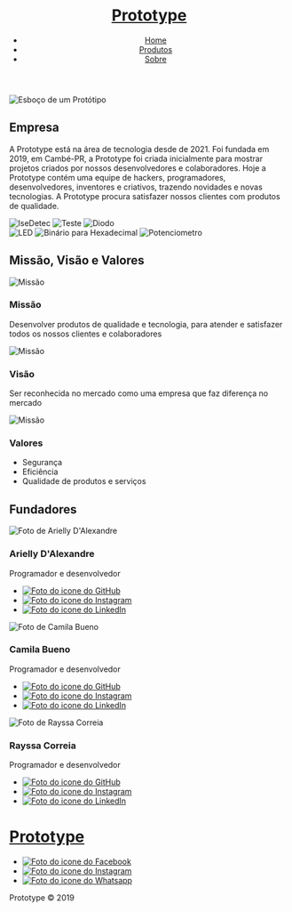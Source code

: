 <!doctype html>
<html>
    <head>
        <meta charset="utf-8">
        <meta http-equiv='X-UA-Compatible' content='IE=edge'>
        <link rel="stylesheet" href="../css/reset.css">
        <link rel="stylesheet" href="../css/style.css">
        <link rel="stylesheet" href="../css/sobre.css">
        <link href="https://fonts.googleapis.com/css2?family=Lobster&family=Righteous&family=Roboto:wght@100&display=swap" rel="stylesheet"> 
        <title>Prototype - Sobre</title>
    </head>
    <body>
        <header>
            <h1 title="Prototype"><a href="#">Prototype</a></h1>
            <nav>
                <ul class="links links-cabecalho">
                    <li><a class="link-cabecalho" href="index.md">Home</a></li>
                    <li><a class="link-cabecalho" href="produtos.md">Produtos</a></li>
                    <li><a class="link-cabecalho" href="sobre.md">Sobre</a></li>
                </ul>
            </nav>
        </header>
        <section id="sobre">
            <div class="empresa">
                <img class="img-empresa" src="https://www.konstrukter.si/wp-content/uploads/elementor/thumbs/Delavniska_dokumentacija_B-scaled-owrtwygwu3c4egujjfgt9f2m2gyysfvgq9ii26fov4.jpg" alt="Esboço de um Protótipo">
                <div class="text-empresa">
                    <h2>Empresa</h2>
                    <p>A Prototype está na área de tecnologia desde de 2021. Foi fundada em 2019, em Cambé-PR, a Prototype foi criada inicialmente para mostrar projetos criados por nossos desenvolvedores e colaboradores. Hoje a Prototype contém uma equipe de hackers, programadores, desenvolvedores, inventores e criativos, trazendo novidades e novas tecnologias. A Prototype procura satisfazer nossos clientes com produtos de qualidade.</p>
                </div>
            </div>
            <div class="grupo-projetos">
                <div class="projetos">
                    <img class="img-projeto" src="../img/isedetec.jpg" alt="IseDetec" title="Projeto IseDetec">
                    <img class="img-projeto" src="../img/teste.jpg" alt="Teste" title="Projeto Teste">
                    <img class="img-projeto" src="../img/diodo.jpg" alt="Diodo" title="Projeto Diodo">
                </div>
                <div class="projetos">
                    <img class="img-projeto" src="../img/led.jpg" alt="LED" title="Projeto LED">
                    <img class="img-projeto" src="../img/binario-para-hexadecimal.jpg" alt="Binário para Hexadecimal" title="Projeto Binário para Hexadecimal">
                    <img class="img-projeto" src="../img/potenciometro.jpg" alt="Potenciometro" title="Projeto Potenciometro">
                </div>
            </div>
        </section>
        <section id="mvv">
            <h2>Missão, Visão e Valores</h2>
            <div class="mvv">
                <div class="mvv-obj missao">
                    <img class="img-mvv" src="../img/missao.png" alt="Missão" title="Missão da Prototype">
                    <h3>Missão</h3>
                    <p class="text">Desenvolver produtos de qualidade e tecnologia, para atender e satisfazer todos os nossos clientes e colaboradores</p>
                </div>
                <div class="mvv-obj visao">
                    <img class="img-mvv" src="../img/visao.png" alt="Missão" title="Visão da Prototype">
                    <h3>Visão</h3>
                    <p class="text">Ser reconhecida no mercado como uma empresa que faz diferença no mercado</p>
                </div>
                <div class="mvv-obj valores">
                    <img class="img-mvv" src="../img/valores.png" alt="Missão" title="Valores da Prototype">
                    <h3>Valores</h3>
                    <ul>
                        <li class="valores-text">Segurança</li>
                        <li class="valores-text">Eficiência</li>
                        <li class="valores-text">Qualidade de produtos e serviços</li>
                    </ul>
                </div>
            </div>
        </section>
        <section id="fundadores">
            <h2>Fundadores</h2>
            <div class="fundadores">
                <div class="fundador fundador-1">
                    <img class="img-fundador" src="../img/arielly.jpg" alt="Foto de Arielly D'Alexandre" title="Arielly D'Alexandre">
                    <h3>Arielly D'Alexandre</h3>
                    <p class="text">Programador e desenvolvedor</p>
                    <ul class="links links-social">
                        <li><a class="social-link" href="https://github.com/AryDalex"><img class="img-icon" src="../img/github.png" alt="Foto do icone do GitHub" title="GitHub"></a></li>
                        <li><a class="social-link" href="https://www.instagram.com/arydalex/"><img class="img-icon" src="../img/instagram.png" alt="Foto do icone do Instagram" title="Instagram"></a></li>
                        <li><a class="social-link" href="https://www.linkedin.com/in/arielly-d-alexandre-b5a3aa1a6/"><img class="img-icon" src="../img/linkedin.png" alt="Foto do icone do LinkedIn" title="LinkedIn"></a></li>
                    </ul>
                </div>
                <div class="fundador fundador-2">
                    <img class="img-fundador" src="../img/camila.jpg" alt="Foto de Camila Bueno" title="Camila Bueno">
                    <h3>Camila Bueno</h3>
                    <p class="text">Programador e desenvolvedor</p>
                    <ul class="links links-social">
                        <li><a class="social-link" href="https://github.com/CamilaDosSantos"><img class="img-icon" src="../img/github.png" alt="Foto do icone do GitHub" title="GitHub"></a></li>
                        <li><a class="social-link" href="https://www.instagram.com/camilla.bueno.921/"><img class="img-icon" src="../img/instagram.png" alt="Foto do icone do Instagram" title="Instagram"></a></li>
                        <li><a class="social-link" href="#"><img class="img-icon" src="../img/linkedin.png" alt="Foto do icone do LinkedIn" title="LinkedIn"></a></li>
                    </ul>
                </div>
                <div class="fundador fundador-3">
                    <img class="img-fundador" src="../img/rayssa.jpg" alt="Foto de Rayssa Correia" title="Rayssa Correia">
                    <h3>Rayssa Correia</h3>
                    <p class="text">Programador e desenvolvedor</p>
                    <ul class="links links-social">
                        <li><a class="social-link" href="https://github.com/RayssaCorreia"><img class="img-icon" src="../img/github.png" alt="Foto do icone do GitHub" title="GitHub"></a></li>
                        <li><a class="social-link" href="https://www.instagram.com/rayssa_ccorreia/"><img class="img-icon" src="../img/instagram.png" alt="Foto do icone do Instagram" title="Instagram"></a></li>
                        <li><a class="social-link" href="https://www.linkedin.com/in/rayssa-correia-412a44220/"><img class="img-icon" src="../img/linkedin.png" alt="Foto do icone do LinkedIn" title="LinkedIn"></a></li>
                    </ul>
                </div>
            </div>
        </section>
        <footer>
            <div class="rodape">
                <h1 title="Prototype"><a href="#">Prototype</a></h1>
                <ul class="links links-social">
                    <li><a class="social-link" href="#"><img class="img-icon" src="../img/facebook.png" alt="Foto do icone do Facebook" title="Facebook"></a></li>
                    <li><a class="social-link" href="#"><img class="img-icon" src="../img/instagram.png" alt="Foto do icone do Instagram" title="Instagram"></a></li>
                    <li><a class="social-link" href="#"><img class="img-icon" src="../img/whatsapp.png" alt="Foto do icone do Whatsapp" title="Whatsapp"></a></li>
                </ul>
            </div>
            <p class="rodape-copy">Prototype &copy; 2019</p>
        </footer>
    </body>
</html>

